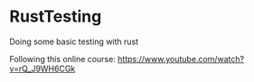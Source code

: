 # RustTesting
Doing some basic testing with rust


Following this online course: https://www.youtube.com/watch?v=rQ_J9WH6CGk